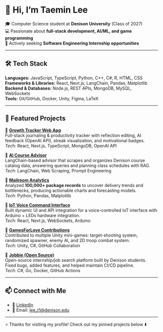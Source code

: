 # 👋 Hi, I’m Taemin Lee  

🎓 Computer Science student at **Denison University** (Class of 2027)  
💻 Passionate about **full-stack development, AI/ML, and game programming**  
🚀 Actively seeking **Software Engineering Internship opportunities**  

---

## 🛠️ Tech Stack  
**Languages:** JavaScript, TypeScript, Python, C++, C#, R, HTML, CSS  
**Frameworks & Libraries:** React, Next.js, LangChain, Pandas, Matplotlib  
**Backend & Databases:** Node.js, REST APIs, MongoDB, MySQL, WebSockets  
**Tools:** Git/GitHub, Docker, Unity, Figma, LaTeX  

---

## 🌟 Featured Projects   

📌 [**Growth Tracker Web App**]([https://github.com/TaemnLee/Growth-Tracker)  
Full-stack journaling & productivity tracker with reflection editing, AI feedback (OpenAI API), streak visualization, and motivational badges.  
*Tech:* React, Next.js, TypeScript, MongoDB, OpenAI API  

📌 [**AI Course Advisor**](https://github.com/<your-repo-link>)  
LangChain-based advisor that scrapes and organizes Denison course catalog data, answering queries and planning class schedules with RAG.  
*Tech:* LangChain, Web Scraping, Prompt Engineering  

📌 [**Mailroom Analytics**](https://github.com/<your-repo-link>)  
Analyzed **100,000+ package records** to uncover delivery trends and bottlenecks, producing actionable charts and forecasting models.  
*Tech:* Python, Pandas, Matplotlib  

📌 [**IoT Voice Command Interface**](https://github.com/<your-repo-link>)  
Built dynamic UI and API integration for a voice-controlled IoT interface with Arduino + LEDs hardware integration.  
*Tech:* React, Next.js, WebSockets, Arduino  

📌 [**GamesForLove Contributions**](https://github.com/<your-repo-link>)  
Contributed to multiple Unity mini-games: target-shooting system, randomized spawner, enemy AI, and 2D troop combat system.  
*Tech:* Unity, C#, GitHub Collaboration  

📌 [**Jobbie (Open Source)**](https://github.com/<your-repo-link>)  
Open-source internship/job search platform built by Denison students. Fixed bugs, added features, and helped maintain CI/CD pipeline.  
*Tech:* C#, Go, Docker, GitHub Actions  

---

## 📫 Connect with Me  
- 💼 [LinkedIn]([https://www.linkedin.com/in/taemin-lee-9119a31aa/)  
- 📧 Email: lee_t1@denison.edu  

---

⭐️ Thanks for visiting my profile! Check out my pinned projects below ⬇️
